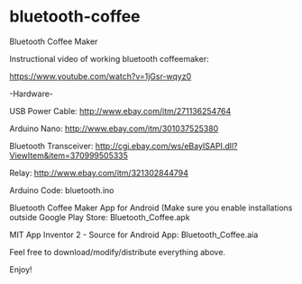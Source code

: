 # bluetooth-coffee
Bluetooth Coffee Maker

Instructional video of working bluetooth coffeemaker:

https://www.youtube.com/watch?v=1jGsr-wqyz0

-Hardware-

USB Power Cable: http://www.ebay.com/itm/271136254764

Arduino Nano: http://www.ebay.com/itm/301037525380

Bluetooth Transceiver: http://cgi.ebay.com/ws/eBayISAPI.dll?ViewItem&item=370999505335

Relay: http://www.ebay.com/itm/321302844794

Arduino Code: bluetooth.ino

Bluetooth Coffee Maker App for Android (Make sure you enable installations outside Google Play Store: Bluetooth_Coffee.apk

MIT App Inventor 2 - Source for Android App: Bluetooth_Coffee.aia

Feel free to download/modify/distribute everything above.

Enjoy!

